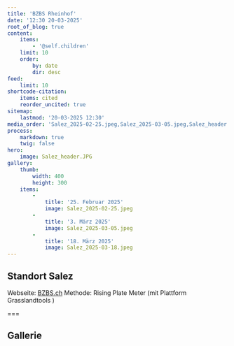 ```yaml
---
title: 'BZBS Rheinhof'
date: '12:30 20-03-2025'
root_of_blog: true
content:
    items:
        - '@self.children'
    limit: 10
    order:
        by: date
        dir: desc
feed:
    limit: 10
shortcode-citation:
    items: cited
    reorder_uncited: true
sitemap:
    lastmod: '20-03-2025 12:30'
media_order: 'Salez_2025-02-25.jpeg,Salez_2025-03-05.jpeg,Salez_header.JPG,Salez_2025-03-18.JPG'
process:
    markdown: true
    twig: false
hero:
    image: Salez_header.JPG
gallery:
    thumb:
        width: 400
        height: 300
    items:
        -
            title: '25. Februar 2025'
            image: Salez_2025-02-25.jpeg
        -
            title: '3. März 2025'
            image: Salez_2025-03-05.jpeg
        -
            title: '18. März 2025'
            image: Salez_2025-03-18.jpeg
---
```


## Standort Salez
Webseite: [BZBS.ch](https://www.bzbs.ch/weiterbildung/landwirtschaft)
Methode: Rising Plate Meter (mit Plattform Grasslandtools )

===

## Gallerie